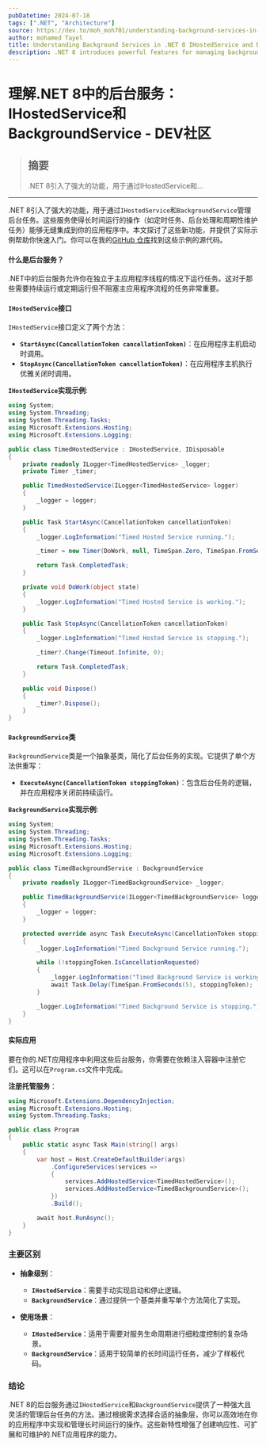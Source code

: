 ```yaml
---
pubDatetime: 2024-07-18
tags: [".NET", "Architecture"]
source: https://dev.to/moh_moh701/understanding-background-services-in-net-8-ihostedservice-and-backgroundservice-2eoh
author: mohamed Tayel
title: Understanding Background Services in .NET 8 IHostedService and BackgroundService - DEV Community
description: .NET 8 introduces powerful features for managing background tasks with IHostedService and...
---
```


# 理解.NET 8中的后台服务：IHostedService和BackgroundService - DEV社区

> ## 摘要
>
> .NET 8引入了强大的功能，用于通过IHostedService和...

---

.NET 8引入了强大的功能，用于通过`IHostedService`和`BackgroundService`管理后台任务。这些服务使得长时间运行的操作（如定时任务、后台处理和周期性维护任务）能够无缝集成到你的应用程序中。本文探讨了这些新功能，并提供了实际示例帮助你快速入门。你可以在我的[GitHub 仓库](https://github.com/mohamedtayel1980/DotNet8NewFeature/tree/main/DotNet8NewFeature/BackgroundingService)找到这些示例的源代码。

#### 什么是后台服务？

.NET中的后台服务允许你在独立于主应用程序线程的情况下运行任务。这对于那些需要持续运行或定期运行但不阻塞主应用程序流程的任务非常重要。

#### `IHostedService`接口

`IHostedService`接口定义了两个方法：

- **`StartAsync(CancellationToken cancellationToken)`**：在应用程序主机启动时调用。
- **`StopAsync(CancellationToken cancellationToken)`**：在应用程序主机执行优雅关闭时调用。

**`IHostedService`实现示例**:

```csharp
using System;
using System.Threading;
using System.Threading.Tasks;
using Microsoft.Extensions.Hosting;
using Microsoft.Extensions.Logging;

public class TimedHostedService : IHostedService, IDisposable
{
    private readonly ILogger<TimedHostedService> _logger;
    private Timer _timer;

    public TimedHostedService(ILogger<TimedHostedService> logger)
    {
        _logger = logger;
    }

    public Task StartAsync(CancellationToken cancellationToken)
    {
        _logger.LogInformation("Timed Hosted Service running.");

        _timer = new Timer(DoWork, null, TimeSpan.Zero, TimeSpan.FromSeconds(5));

        return Task.CompletedTask;
    }

    private void DoWork(object state)
    {
        _logger.LogInformation("Timed Hosted Service is working.");
    }

    public Task StopAsync(CancellationToken cancellationToken)
    {
        _logger.LogInformation("Timed Hosted Service is stopping.");

        _timer?.Change(Timeout.Infinite, 0);

        return Task.CompletedTask;
    }

    public void Dispose()
    {
        _timer?.Dispose();
    }
}
```

#### `BackgroundService`类

`BackgroundService`类是一个抽象基类，简化了后台任务的实现。它提供了单个方法供重写：

- **`ExecuteAsync(CancellationToken stoppingToken)`**：包含后台任务的逻辑，并在应用程序关闭前持续运行。

**`BackgroundService`实现示例**:

```csharp
using System;
using System.Threading;
using System.Threading.Tasks;
using Microsoft.Extensions.Hosting;
using Microsoft.Extensions.Logging;

public class TimedBackgroundService : BackgroundService
{
    private readonly ILogger<TimedBackgroundService> _logger;

    public TimedBackgroundService(ILogger<TimedBackgroundService> logger)
    {
        _logger = logger;
    }

    protected override async Task ExecuteAsync(CancellationToken stoppingToken)
    {
        _logger.LogInformation("Timed Background Service running.");

        while (!stoppingToken.IsCancellationRequested)
        {
            _logger.LogInformation("Timed Background Service is working.");
            await Task.Delay(TimeSpan.FromSeconds(5), stoppingToken);
        }

        _logger.LogInformation("Timed Background Service is stopping.");
    }
}
```

#### 实际应用

要在你的.NET应用程序中利用这些后台服务，你需要在依赖注入容器中注册它们。这可以在`Program.cs`文件中完成。

**注册托管服务**：

```csharp
using Microsoft.Extensions.DependencyInjection;
using Microsoft.Extensions.Hosting;
using System.Threading.Tasks;

public class Program
{
    public static async Task Main(string[] args)
    {
        var host = Host.CreateDefaultBuilder(args)
            .ConfigureServices(services =>
            {
                services.AddHostedService<TimedHostedService>();
                services.AddHostedService<TimedBackgroundService>();
            })
            .Build();

        await host.RunAsync();
    }
}
```

### 主要区别

- **抽象级别**：

  - **`IHostedService`**：需要手动实现启动和停止逻辑。
  - **`BackgroundService`**：通过提供一个基类并重写单个方法简化了实现。

- **使用场景**：

  - **`IHostedService`**：适用于需要对服务生命周期进行细粒度控制的复杂场景。
  - **`BackgroundService`**：适用于较简单的长时间运行任务，减少了样板代码。

### 结论

.NET 8的后台服务通过`IHostedService`和`BackgroundService`提供了一种强大且灵活的管理后台任务的方法。通过根据需求选择合适的抽象层，你可以高效地在你的应用程序中实现和管理长时间运行的操作。这些新特性增强了创建响应性、可扩展和可维护的.NET应用程序的能力。
